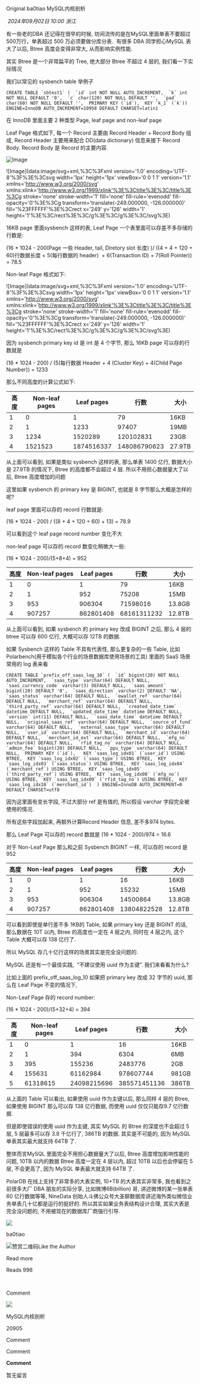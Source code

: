 # 

Original ba0tiao MySQL内核剖析

 _2024年09月02日 10:00_ _浙江_

有一些老的DBA 还记得在很早的时候, 坊间流传的是在MySQL里面单表不要超过500万行，单表超过 500 万必须要做分库分表.  有很多 DBA 同学担心MySQL 表大了以后, Btree 高度会变得非常大, 从而影响实例性能.

其实 Btree 是一个非常扁平的 Tree, 绝大部分 Btree 不超过 4 层的, 我们看一下实际情况

我们以常见的 sysbench table 举例子

```
CREATE TABLE `sbtest1` (  `id` int NOT NULL AUTO_INCREMENT,  `k` int NOT NULL DEFAULT '0',  `c` char(120) NOT NULL DEFAULT '',  `pad` char(60) NOT NULL DEFAULT '',  PRIMARY KEY (`id`),  KEY `k_1` (`k`)) ENGINE=InnoDB AUTO_INCREMENT=10958 DEFAULT CHARSET=latin1
```

在 InnoDB 里面主要 2 种类型 Page, leaf page and non-leaf page

Leaf Page 格式如下, 每一个 Record 主要由 Record Header + Record Body 组成, Record Header 主要用来配合 DD(data dictionary) 信息来接下 Record Body. Record Body 是 Record 的主要内容.

![Image](https://mmbiz.qpic.cn/sz_mmbiz_png/y7l9KJ42n2yibAOUZuspovoosibgKUxwFuCtdicGlLTcrQUevqgbNlibs5Qs58tXvKD9AhriaeiaZJjubewTQAeEqzow/640?wx_fmt=png&from=appmsg&tp=webp&wxfrom=5&wx_lazy=1&wx_co=1)

![Image](data:image/svg+xml,%3C%3Fxml version='1.0' encoding='UTF-8'%3F%3E%3Csvg width='1px' height='1px' viewBox='0 0 1 1' version='1.1' xmlns='http://www.w3.org/2000/svg' xmlns:xlink='http://www.w3.org/1999/xlink'%3E%3Ctitle%3E%3C/title%3E%3Cg stroke='none' stroke-width='1' fill='none' fill-rule='evenodd' fill-opacity='0'%3E%3Cg transform='translate(-249.000000, -126.000000)' fill='%23FFFFFF'%3E%3Crect x='249' y='126' width='1' height='1'%3E%3C/rect%3E%3C/g%3E%3C/g%3E%3C/svg%3E)

16KB page 里面sysbench 这样的表, Leaf Page 一个表里面可以存差不多存储的行数是:

(16 * 1024 - 200(Page 一些 Header, tail, Diretory slot 长度) )/ ((4 + 4 + 120 + 60)行数据长度 + 5(每行数据的 header)  + 6(Transaction ID) + 7(Roll Pointer)) = 78.5

Non-leaf Page 格式如下:

![Image](data:image/svg+xml,%3C%3Fxml version='1.0' encoding='UTF-8'%3F%3E%3Csvg width='1px' height='1px' viewBox='0 0 1 1' version='1.1' xmlns='http://www.w3.org/2000/svg' xmlns:xlink='http://www.w3.org/1999/xlink'%3E%3Ctitle%3E%3C/title%3E%3Cg stroke='none' stroke-width='1' fill='none' fill-rule='evenodd' fill-opacity='0'%3E%3Cg transform='translate(-249.000000, -126.000000)' fill='%23FFFFFF'%3E%3Crect x='249' y='126' width='1' height='1'%3E%3C/rect%3E%3C/g%3E%3C/g%3E%3C/svg%3E)

因为 sysbench primary key id 是 int 是 4 个字节, 那么 16KB page 可以存的行数就是

(16 * 1024 - 200) / (5(每行数据 Header + 4 (Cluster Key) + 4(Child Page Number)) = 1233

那么不同高度的计算公式如下:

|高度|Non-leaf pages|Leaf pages|行数|大小|
|---|---|---|---|---|
|1|0|1|79|16KB|
|2|1|1233|97407|19MB|
|3|1234|1520289|120102831|23GB|
|4|1521523|1874516337|148086790623|27.9TB|

从上面可以看到, 如果是类似 sysbench 这样的表, 那么单表 1400 亿行, 数据大小是 27.9TB 的情况下, Btree 的高度都不会超过 4 层. 所以不用担心数据量大了以后, Btree 高度增加的问题

这里如果 sysbench 的 primary key 是 BIGINT, 也就是 8 字节那么大概是怎样的呢?

leaf page 里面可以存的 record 行数就是:

(16 * 1024 - 200) / ((8 + 4 + 120 + 60) + 13) = 78.9

可以看到这个 leaf page record number 变化不大

non-leaf page 可以存的 record 数变化稍微大一些:

(16 * 1024 - 200)/(5+8+4) = 952

|高度|Non-leaf pages|Leaf pages|行数|大小|
|---|---|---|---|---|
|1|0|1|79|16KB|
|2|1|952|75208|15MB|
|3|953|906304|71598016|13.8GB|
|4|907257|862801408|68161311232|12.8TB|

从上面可以看到, 如果 sysbench 的 primary key 改成 BIGINT 之后, 那么 4 层的 btree 可以存 600 亿行, 大概可以存 12TB 的数据.

如果 Sysbench 这样的 Table 不具有代表性, 那么更复杂的一些 Table, 比如 Polarbench(用于模拟各个行业的场景数据库使用场景的工具) 里面的 SaaS 场景常用的 log 表来看

```
CREATE TABLE `prefix_off_saas_log_10` (  `id` bigint(20) NOT NULL AUTO_INCREMENT,  `saas_type` varchar(64) DEFAULT NULL,  `saas_currency_code` varchar(3) DEFAULT NULL,  `saas_amount` bigint(20) DEFAULT '0',  `saas_direction` varchar(2) DEFAULT 'NA',  `saas_status` varchar(64) DEFAULT NULL,  `ewallet_ref` varchar(64) DEFAULT NULL,  `merchant_ref` varchar(64) DEFAULT NULL,  `third_party_ref` varchar(64) DEFAULT NULL,  `created_date_time` datetime DEFAULT NULL,  `updated_date_time` datetime DEFAULT NULL,  `version` int(11) DEFAULT NULL,  `saas_date_time` datetime DEFAULT NULL,  `original_saas_ref` varchar(64) DEFAULT NULL,  `source_of_fund` varchar(64) DEFAULT NULL,  `external_saas_type` varchar(64) DEFAULT NULL,  `user_id` varchar(64) DEFAULT NULL,  `merchant_id` varchar(64) DEFAULT NULL,  `merchant_id_ext` varchar(64) DEFAULT NULL,  `mfg_no` varchar(64) DEFAULT NULL,  `rfid_tag_no` varchar(64) DEFAULT NULL,  `admin_fee` bigint(20) DEFAULT NULL,  `ppu_type` varchar(64) DEFAULT NULL,  PRIMARY KEY (`id`),   KEY `saas_log_idx01` (`user_id`) USING BTREE,  KEY `saas_log_idx02` (`saas_type`) USING BTREE,  KEY `saas_log_idx03` (`saas_status`) USING BTREE,  KEY `saas_log_idx04` (`merchant_ref`) USING BTREE,  KEY `saas_log_idx05` (`third_party_ref`) USING BTREE,  KEY `saas_log_idx08` (`mfg_no`) USING BTREE,  KEY `saas_log_idx09` (`rfid_tag_no`) USING BTREE,  KEY `saas_log_idx10` (`merchant_id`)  ) ENGINE=InnoDB AUTO_INCREMENT=0 DEFAULT CHARSET=utf8
```

因为这里面有变长字段, 不过大部分 ref 是有值的, 所以假设 varchar 字段完全被使用的情况.

所有这些字段加起来, 再额外计算Record Header 信息, 差不多974 bytes.

那么 Leaf Page 可以存的 record 数就是 (16 * 1024 - 200)/974 = 16.6

对于 Non-Leaf Page 那么和之前 Sysbench BIGINT 一样, 可以存的 record 是 952

|高度|Non-leaf pages|Leaf pages|行数|大小|
|---|---|---|---|---|
|1|0|1|16|16KB|
|2|1|952|15232|15MB|
|3|953|906304|14500864|13.8GB|
|4|907257|862801408|13804822528|12.8TB|

可以看到即使是单行差不多 1KB的 Table, 如果 primary key 还是 BIGINT 的话, 那么数据在 10T 以内, Btree 的高度也一定在 4 层之内, 同时在 4 层之内, 这个Table 大概可以存 138 亿行了.

所以 MySQL 存几十亿行这样的场景其实是完全没问题的.

MySQL 还是有一个最佳实践,  “不建议使用 uuid 作为主键”. 我们来看看为什么?

比如上面的 prefix_off_saas_log_10 如果把 primary key 改成 32 字节的 uuid, 那么在 Leaf Page 不变的情况下,

Non-Leaf Page 存的 record number:

(16 * 1024 - 200)/(5+32+4) = 394

|高度|Non-leaf pages|Leaf pages|行数|大小|
|---|---|---|---|---|
|1|0|1|16|16KB|
|2|1|394|6304|6MB|
|3|395|155236|2483776|2GB|
|4|155631|61162984|978607744|981GB|
|5|61318615|24098215696|385571451136|386TB|

从上面的 Table 可以看出, 如果使用 uuid 作为主键以后, 那么同样 4 层的 Btree, 如果使用 BIGINT 那么可以存 138 亿行数据, 而使用 uuid 仅仅只能存9.7 亿行数据.

但是即使错误的使用 uuid 作为主键, 其实 MySQL 的 Btree 的深度也不会超过 5 层, 5 层最多可以存 3.8 千亿行了, 386TB 的数据. 其实是不可能的, 因为 MySQL 单表其实最大就支持 64TB 了.

整体而言MySQL 里面完全不用担心数据量大了以后, Btree 高度增加影响性能的问题, 10TB 以内的数据 Btree 高度一定在 4 层以内, 超过 10TB 以后也会停留在 5 层, 不会更高了, 因为 MySQL 单表最大就支持 64TB 了.

PolarDB 在线上支持了非常多的大表实例, 10+TB 的大表其实非常多, 我也看到之前很多大厂 DBA 朋友的实际分享, 比如微博6B(billion) 哥, 讲述微博的某一张单表 60 亿行数据等等, NineData 创始人斗佛公众号大圣聊数据库讲述海外类似微信业务单表几十亿都是运行的挺好的. 所以其实如果业务表结构设计合理, 其实大表是完全没问题的, 不用被现在的数据库厂商强行引导.

  

![](https://mmbiz.qlogo.cn/mmbiz_jpg/Szib8ySqErWJoO5FQJNtEXPh2LwjV2ydlEZUH0ZqYuKjIV5KPzOic7n4ZOXiap6LyEsB04JUsRAuAyuhqgBk0mhBg/0?wx_fmt=jpeg)

ba0tiao

![赞赏二维码](https://mp.weixin.qq.com/s?__biz=MzI0NzAxMTgxNg==&mid=2456161111&idx=1&sn=f89cf9fea82e85997b075ac15f8a7b6c&chksm=ff3897177b528af7bf8401a8663d2c6c892f9bdf2db877388df361ced3f3c20b01cdcd290c83&mpshare=1&scene=24&srcid=0902OhKtUWq6FN1t8HcczLfT&sharer_shareinfo=2e2c4cbd525e71874ae30064efaba388&sharer_shareinfo_first=2e2c4cbd525e71874ae30064efaba388&key=daf9bdc5abc4e8d06269c7a1c696e13575ec5d1bbc63a2d5b436063176210018fdedef97640cf7d416d62c92f3899d6f3aef5cfcf1e0639f86abc5eda815ff8a1f32cd6ef491d938d2b37b8641b496d7401273a7cffc4db91f15958b7b0302110ab674b026ef2331175f01e8516416e68086f57c53de88bbaa99716ab55e2b54&ascene=14&uin=MTEwNTU1MjgwMw%3D%3D&devicetype=iMac+MacBookAir10%2C1+OSX+OSX+14.6.1+build(23G93)&version=13080710&nettype=WIFI&lang=en&session_us=gh_100244b4ffe5&countrycode=CN&fontScale=100&exportkey=n_ChQIAhIQvYu7suRLiXDGD%2BVa0B2tCRKUAgIE97dBBAEAAAAAAI9FILuWhPUAAAAOpnltbLcz9gKNyK89dVj0aE2aTHVdQL2z4RkELiL22GLHXIR3w93spGwfNnBKfxpnbMJWTRAd4sr9X0ISfkrtri6SuG1e%2B7FjVBfSqxrMJ%2BVgmykS1W63od0GMZXnWID3ZNWYsCBq%2F0qTEBIDHO3krfMU3a9%2BCVHzmZOfLau103kUsWvOXF%2FrH%2B9daJ%2Bi9LmJEDl%2BCxeem7FXhifffzXjqswjeGjlCEkLIgfPmvk7UDtxDzi3D4VWYz3OXEWycW9IVRltywT8%2FIpbjVx0XFLzK14%2BHt9lPd1tZkayN8Y9JnjHEntpEwf%2Fa5%2BRDIxGP2Szwct0%2B2hcCK6oKoFWBA%3D%3D&acctmode=0&pass_ticket=QbUHUDXtM7ZeAK4rv%2BbpJXIKQu2oQXcSiFjmZMVGYhgI7hmWosHlQRqo%2FgponEUX&wx_header=0)Like the Author

Read more

Reads 996

​

Comment

[](javacript:;)

![](http://mmbiz.qpic.cn/mmbiz_png/y7l9KJ42n2yZOFsxEbW97BqNiadFRaFdMfgnufALibicO1Ahkia7IJzQRzrqBxJUeCh4PIASibiccg6U3I0B046NRIvg/300?wx_fmt=png&wxfrom=18)

MySQL内核剖析

20905

Comment

Comment

**Comment**

暂无留言